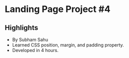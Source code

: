 # Landing Page Project #4

## Highlights
- By Subham Sahu
- Learned CSS position, margin, and padding property.
- Developed in 4 hours.